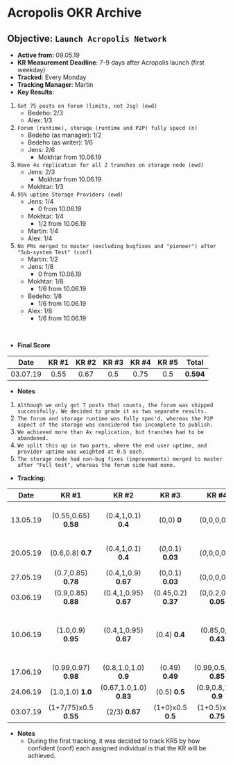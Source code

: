 Acropolis OKR Archive
===

## Objective: `Launch Acropolis Network`
- **Active from:** 09.05.19
- **KR Measurement Deadline**: 7-9 days after Acropolis launch (first weekday)
- **Tracked**: Every Monday
- **Tracking Manager**: Martin
- **Key Results**:
1. `Get 75 posts on forum (limits, not Jsg) (ewd)`
    - Bedeho: 2/3
    - Alex: 1/3
2. `Forum (runtime), storage (runtime and P2P) fully specd (n)`
    - Bedeho (as manager): 1/2
    - Bedeho (as writer): 1/6
    - Jens: 2/6
      - Mokhtar from 10.06.19
3. `Have 4x replication for all 2 tranches on storage node (ewd)`
    - Jens: 2/3
      - Mokhtar from 10.06.19
    - Mokhtar: 1/3
4. `95% uptime Storage Providers (ewd)`
    - Jens: 1/4
      - 0 from 10.06.19
    - Mokhtar: 1/4
      - 1/2 from 10.06.19
    - Martin: 1/4
    - Alex: 1/4
5. `No PRs merged to master (excluding bugfixes and "pioneer") after "Sub-system Test" (conf)`
    - Martin: 1/2
    - Jens: 1/8
      - 0 from 10.06.19
    - Mokhtar: 1/8
      - 1/6 from 10.06.19
    - Bedeho: 1/8
      - 1/6 from 10.06.19
    - Alex: 1/8
      - 1/6 from 10.06.19

<br />

- **Final Score**

| Date     | KR #1 | KR #2 | KR #3 | KR #4 | KR #5 |  Total  |
|:--------:|:-----:|:-----:|:-----:|:-----:|:-----:|:-------:|
| 03.07.19 | 0.55  | 0.67  |  0.5  |  0.75 | 0.5   |**0.594**|

- **Notes**
1. `Although we only got 7 posts that counts, the forum was shipped successfully. We decided to grade it as two separate results.`
2. `The forum and storage runtime was fully spec'd, whereas the P2P aspect of the storage was considered too incomplete to publish.`
3. `We achieved more than 4x replication, but tranches had to be abandoned.`
4. `We split this up in two parts, where the end user uptime, and provider uptime was weighted at 0.5 each.`
5. `The storage node had non-bug fixes (improvements) merged to master after "Full test", whereas the forum side had none.`


- **Tracking:**

| Date     | KR #1 | KR #2 | KR #3 | KR #4 | KR #5 |    Comments       |
|:--------:|:-----:|:-----:|:-----:|:-----:|:-----:|:-----------------:|
| 13.05.19 |(0.55,0.65) **0.58**|(0.4,1,0.1) **0.4**|(0,0) **0**|(0,0,0,0) **0**|(0.5,1,0.5,0.95,0.95) **0.68**|KR3 tracking N/A as SoW must be finalized|
| 20.05.19 |(0.6,0.8) **0.7**|(0.4,1,*0.1*) **0.4**|(*0*,0.1) **0.03**|(*0*,0,0,0) **0**|(0.5,*1*,0.25,0.95,0.95) **0.64**|  *n* denotes Jens' tracking (absent)|
| 27.05.19 |(0.7,0.85) **0.78**|(0.4,1,0.9) **0.67**|(0,0.1) **0.03**|(0,0,0,0) **0**|(0.7,1,0.6,1,0.95) **0.79**|    -      |
| 03.06.19 |(0.9,0.85) **0.88**|(0.4,1,0.95) **0.67**|(0.45,0.2) **0.37**|(0,0.2,0,0) **0.05**|(0.6,1,0.8,1,0.95) **0.77**|    **-**        |
| 10.06.19 |(1.0,0.9) **0.95**|(0.4,1,0.95) **0.67**| (0.4) **0.4** |(0.85,0,0) **0.43**| `*` |`*` **Due to changes in circumstances, we chose abstain from tracking KR5**|
| 17.06.19 |(0.99,0.97) **0.98**|(0.8,1.0,1.0) **0.9**|(0.49) **0.49**|(0.99,0.5,1.0) **0.85**|(0.65,0.95,0.3,0.7) **0.65**| - |
| 24.06.19 |(1.0,1.0) **1.0**|(0.67,1.0,1.0) **0.83**|(0.5) **0.5**       |(0.9,0.8,1.0) **0.9**|(0,0.8,1.0,1.0) **0.47**  |
| 03.07.19 | (1+7/75)x0.5 **0.55**| (2/3) **0.67**  | (1+0)x0.5 **0.5**| (1+0.5)x0.5 **0.75** | **0.5**   |Actual score|

- **Notes**
  * During the first tracking, it was decided to track KR5 by how confident (conf) each assigned individual is that the KR will be achieved.
